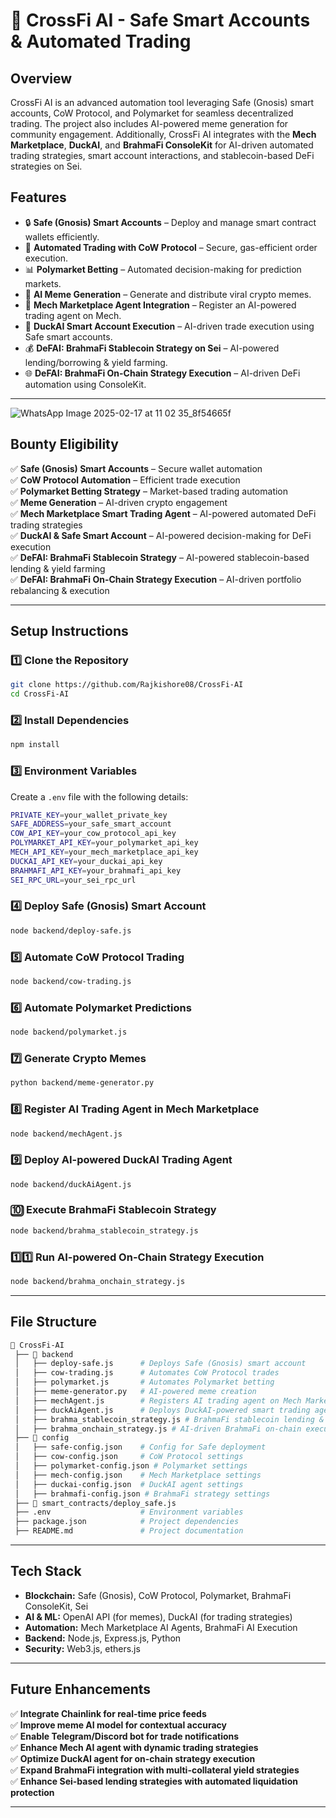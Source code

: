 # 🚀 **CrossFi AI - Safe Smart Accounts & Automated Trading**

## **Overview**  
CrossFi AI is an advanced automation tool leveraging Safe (Gnosis) smart accounts, CoW Protocol, and Polymarket for seamless decentralized trading. The project also includes AI-powered meme generation for community engagement. Additionally, CrossFi AI integrates with the **Mech Marketplace**, **DuckAI**, and **BrahmaFi ConsoleKit** for AI-driven automated trading strategies, smart account interactions, and stablecoin-based DeFi strategies on Sei.

## **Features**  
- 🔒 **Safe (Gnosis) Smart Accounts** – Deploy and manage smart contract wallets efficiently.  
- 🤖 **Automated Trading with CoW Protocol** – Secure, gas-efficient order execution.  
- 📊 **Polymarket Betting** – Automated decision-making for prediction markets.  
- 🎨 **AI Meme Generation** – Generate and distribute viral crypto memes.  
- 🏢 **Mech Marketplace Agent Integration** – Register an AI-powered trading agent on Mech.  
- 🦆 **DuckAI Smart Account Execution** – AI-driven trade execution using Safe smart accounts.  
- 💰 **DeFAI: BrahmaFi Stablecoin Strategy on Sei** – AI-powered lending/borrowing & yield farming.  
- 🌐 **DeFAI: BrahmaFi On-Chain Strategy Execution** – AI-driven DeFi automation using ConsoleKit.  

---
![WhatsApp Image 2025-02-17 at 11 02 35_8f54665f](https://github.com/user-attachments/assets/e17b1d75-54fa-477d-baac-61ab00ed10b9)

## **Bounty Eligibility**  
✅ **Safe (Gnosis) Smart Accounts** – Secure wallet automation  
✅ **CoW Protocol Automation** – Efficient trade execution  
✅ **Polymarket Betting Strategy** – Market-based trading automation  
✅ **Meme Generation** – AI-driven crypto engagement  
✅ **Mech Marketplace Smart Trading Agent** – AI-powered automated DeFi trading strategies  
✅ **DuckAI & Safe Smart Account** – AI-powered decision-making for DeFi execution  
✅ **DeFAI: BrahmaFi Stablecoin Strategy** – AI-powered stablecoin-based lending & yield farming  
✅ **DeFAI: BrahmaFi On-Chain Strategy Execution** – AI-driven portfolio rebalancing & execution  

---

## **Setup Instructions**  

### **1️⃣ Clone the Repository**  
```sh
git clone https://github.com/Rajkishore08/CrossFi-AI
cd CrossFi-AI
```

### **2️⃣ Install Dependencies**  
```sh
npm install
```

### **3️⃣ Environment Variables**  
Create a `.env` file with the following details:  
```sh
PRIVATE_KEY=your_wallet_private_key
SAFE_ADDRESS=your_safe_smart_account
COW_API_KEY=your_cow_protocol_api_key
POLYMARKET_API_KEY=your_polymarket_api_key
MECH_API_KEY=your_mech_marketplace_api_key
DUCKAI_API_KEY=your_duckai_api_key
BRAHMAFI_API_KEY=your_brahmafi_api_key
SEI_RPC_URL=your_sei_rpc_url
```

### **4️⃣ Deploy Safe (Gnosis) Smart Account**  
```sh
node backend/deploy-safe.js
```

### **5️⃣ Automate CoW Protocol Trading**  
```sh
node backend/cow-trading.js
```

### **6️⃣ Automate Polymarket Predictions**  
```sh
node backend/polymarket.js
```

### **7️⃣ Generate Crypto Memes**  
```sh
python backend/meme-generator.py
```

### **8️⃣ Register AI Trading Agent in Mech Marketplace**  
```sh
node backend/mechAgent.js
```

### **9️⃣ Deploy AI-powered DuckAI Trading Agent**  
```sh
node backend/duckAiAgent.js
```

### **🔟 Execute BrahmaFi Stablecoin Strategy**  
```sh
node backend/brahma_stablecoin_strategy.js
```

### **1️⃣1️⃣ Run AI-powered On-Chain Strategy Execution**  
```sh
node backend/brahma_onchain_strategy.js
```

---

## **File Structure**  
```bash
📂 CrossFi-AI
 ├── 📂 backend
 │   ├── deploy-safe.js      # Deploys Safe (Gnosis) smart account
 │   ├── cow-trading.js      # Automates CoW Protocol trades
 │   ├── polymarket.js       # Automates Polymarket betting
 │   ├── meme-generator.py   # AI-powered meme creation
 │   ├── mechAgent.js        # Registers AI trading agent on Mech Marketplace
 │   ├── duckAiAgent.js      # Deploys DuckAI-powered smart trading agent
 │   ├── brahma_stablecoin_strategy.js # BrahmaFi stablecoin lending & yield farming
 │   ├── brahma_onchain_strategy.js # AI-driven BrahmaFi on-chain execution
 ├── 📂 config
 │   ├── safe-config.json    # Config for Safe deployment
 │   ├── cow-config.json     # CoW Protocol settings
 │   ├── polymarket-config.json # Polymarket settings
 │   ├── mech-config.json    # Mech Marketplace settings
 │   ├── duckai-config.json  # DuckAI agent settings
 │   ├── brahmafi-config.json # BrahmaFi strategy settings
 ├── 📂 smart_contracts/deploy_safe.js
 ├── .env                    # Environment variables
 ├── package.json            # Project dependencies
 ├── README.md               # Project documentation
```

---

## **Tech Stack**  
- **Blockchain:** Safe (Gnosis), CoW Protocol, Polymarket, BrahmaFi ConsoleKit, Sei  
- **AI & ML:** OpenAI API (for memes), DuckAI (for trading strategies)  
- **Automation:** Mech Marketplace AI Agents, BrahmaFi AI Execution  
- **Backend:** Node.js, Express.js, Python  
- **Security:** Web3.js, ethers.js  

---

## **Future Enhancements**  
✅ **Integrate Chainlink for real-time price feeds**  
✅ **Improve meme AI model for contextual accuracy**  
✅ **Enable Telegram/Discord bot for trade notifications**  
✅ **Enhance Mech AI agent with dynamic trading strategies**  
✅ **Optimize DuckAI agent for on-chain strategy execution**  
✅ **Expand BrahmaFi integration with multi-collateral yield strategies**  
✅ **Enhance Sei-based lending strategies with automated liquidation protection**  

---
